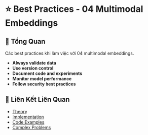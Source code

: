 # ⭐ Best Practices - 04 Multimodal Embeddings

## 🎯 Tổng Quan

Các best practices khi làm việc với 04 multimodal embeddings.

- **Always validate data**
- **Use version control**
- **Document code and experiments**
- **Monitor model performance**
- **Follow security best practices**

## 🔗 Liên Kết Liên Quan

- [Theory](./THEORY_04_multimodal_embeddings.md)
- [Implementation](./IMPLEMENTATION_04_multimodal_embeddings.md)
- [Code Examples](./CODE_EXAMPLES_04_multimodal_embeddings.md)
- [Complex Problems](./COMPLEX_PROBLEMS.md)
